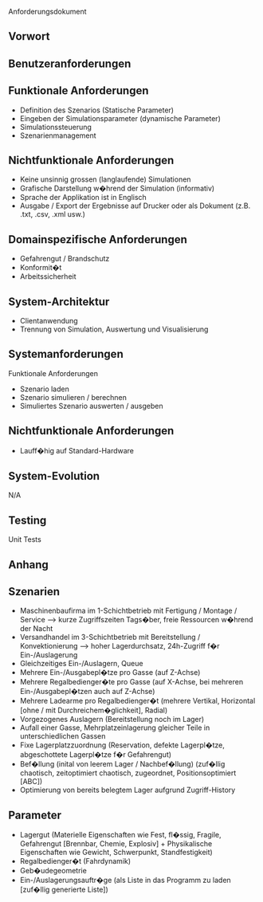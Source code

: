 Anforderungsdokument

Vorwort
------------------

Benutzeranforderungen
------------------



Funktionale Anforderungen
------------------
- Definition des Szenarios (Statische Parameter)
- Eingeben der Simulationsparameter (dynamische Parameter)
- Simulationssteuerung
- Szenarienmanagement



Nichtfunktionale Anforderungen
------------------
- Keine unsinnig grossen (langlaufende) Simulationen
- Grafische Darstellung w�hrend der Simulation (informativ)
- Sprache der Applikation ist in Englisch
- Ausgabe / Export der Ergebnisse auf Drucker oder als Dokument (z.B. .txt, .csv, .xml usw.)



Domainspezifische Anforderungen
------------------
- Gefahrengut / Brandschutz
- Konformit�t
- Arbeitssicherheit



System-Architektur
------------------
- Clientanwendung
- Trennung von Simulation, Auswertung und Visualisierung


Systemanforderungen
------------------

Funktionale Anforderungen
- Szenario laden
- Szenario simulieren / berechnen
- Simuliertes Szenario auswerten / ausgeben



Nichtfunktionale Anforderungen
------------------
- Lauff�hig auf Standard-Hardware


System-Evolution
------------------
N/A

Testing
------------------
Unit Tests

Anhang
------------------

Szenarien
------------------
- Maschinenbaufirma im 1-Schichtbetrieb mit Fertigung / Montage / Service --> kurze Zugriffszeiten Tags�ber, freie Ressourcen w�hrend der Nacht
- Versandhandel im 3-Schichtbetrieb mit Bereitstellung / Konvektionierung --> hoher Lagerdurchsatz, 24h-Zugriff f�r Ein-/Auslagerung
- Gleichzeitiges Ein-/Auslagern, Queue
- Mehrere Ein-/Ausgabepl�tze pro Gasse (auf Z-Achse)
- Mehrere Regalbedienger�te pro Gasse (auf X-Achse, bei mehreren Ein-/Ausgabepl�tzen auch auf Z-Achse)
- Mehrere Ladearme pro Regalbedienger�t (mehrere Vertikal, Horizontal [ohne / mit Durchreichem�glichkeit], Radial)
- Vorgezogenes Auslagern (Bereitstellung noch im Lager)
- Aufall einer Gasse, Mehrplatzeinlagerung gleicher Teile in unterschiedlichen Gassen
- Fixe Lagerplatzzuordnung (Reservation, defekte Lagerpl�tze, abgeschottete Lagerpl�tze f�r Gefahrengut)
- Bef�llung (inital von leerem Lager / Nachbef�llung) (zuf�llig chaotisch, zeitoptimiert chaotisch, zugeordnet, Positionsoptimiert [ABC])
- Optimierung von bereits belegtem Lager aufgrund Zugriff-History

Parameter
------------------
- Lagergut (Materielle Eigenschaften wie Fest, fl�ssig, Fragile, Gefahrengut [Brennbar, Chemie, Explosiv] + Physikalische Eigenschaften wie Gewicht, Schwerpunkt, Standfestigkeit)
- Regalbedienger�t (Fahrdynamik)
- Geb�udegeometrie
- Ein-/Auslagerungsauftr�ge (als Liste in das Programm zu laden [zuf�llig generierte Liste])

